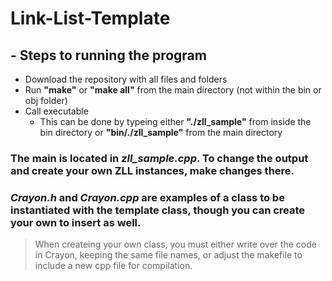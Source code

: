 # Link-List-Template
## - Steps to running the program
- Download the repository with all files and folders
- Run **"make"** or **"make all"** from the main directory (not within the bin or obj folder)
- Call executable
  - This can be done by typeing either **"./zll_sample"** from inside the bin directory or **"bin/./zll_sample"** from the main directory

### The main is located in _zll_sample.cpp_. To change the output and create your own ZLL instances, make changes there.

### _Crayon.h_ and _Crayon.cpp_ are examples of a class to be instantiated with the template class, though you can create your own to insert as well.
  > When createing your own class, you must either write over the code in Crayon, keeping the same file names, or adjust the makefile to include a new cpp file for compilation.

